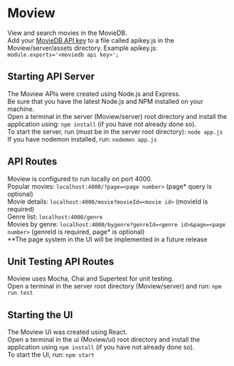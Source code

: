 # Moview

View and search movies in the MovieDB.<br>
Add your [MovieDB API key](https://developers.themoviedb.org/3/getting-started/introduction) to a file called apikey.js in the Moview/server/assets directory. Example apikey.js: ```module.exports='<moviedb api key>';```

## Starting API Server

The Moview APIs were created using Node.js and Express.<br>
Be sure that you have the latest Node.js and NPM installed on your machine.<br>
Open a terminal in the server (Moview/server) root directory and install the application using: ```npm install``` (if you have not already done so).<br>
To start the server, run (must be in the server root directory): ```node app.js```<br>
If you have nodemon installed, run: ```nodemon app.js```

## API Routes

Moview is configured to run locally on port 4000.<br>
Popular movies: ```localhost:4000/?page=<page number>``` (page* query is optional)<br>
Movie details: ```localhost:4000/movie?movieId=<movie id>``` (movieId is required)<br>
Genre list: ```localhost:4000/genre```<br>
Movies by genre: ```localhost:4000/bygenre?genreId=<genre id>&page=<page number>``` (genreId is required, page* is optional)<br>
**The page system in the UI will be implemented in a future release

## Unit Testing API Routes

Moview uses Mocha, Chai and Supertest for unit testing.<br>
Open a terminal in the server root directory (Moview/server) and run: ```npm run test```

## Starting the UI

The Moview UI was created using React.<br>
Open a terminal in the ui (Moview/ui) root directory and install the application using ```npm install``` (if you have not already done so).<br>
To start the UI, run: ```npm start```

